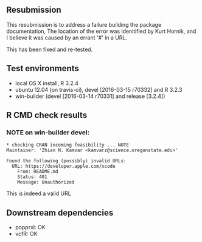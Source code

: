 ## Resubmission

This resubmission is to address a failure building the package documentation,
The location of the error was idenitified by Kurt Hornik, and I believe it was 
caused by an errant '\#' in a URL. 

This has been fixed and re-tested.

## Test environments

* local OS X install, R 3.2.4
* ubuntu 12.04 (on travis-ci), devel [2016-03-15 r70332] and R 3.2.3
* win-builder (devel [2016-03-14 r70331] and release [3.2.4])

## R CMD check results

### NOTE on win-builder devel:

```
* checking CRAN incoming feasibility ... NOTE
Maintainer: 'Zhian N. Kamvar <kamvarz@science.oregonstate.edu>'

Found the following (possibly) invalid URLs:
  URL: https://developer.apple.com/xcode
    From: README.md
    Status: 401
    Message: Unauthorized
```

This is indeed a valid URL

## Downstream dependencies

- popprxl: OK
- vcfR: OK